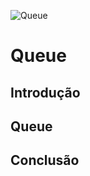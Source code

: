![Queue](https://www.tutorialspoint.com/inter_process_communication/images/message_queue.jpg)

# Queue
## Introdução
## Queue
## Conclusão